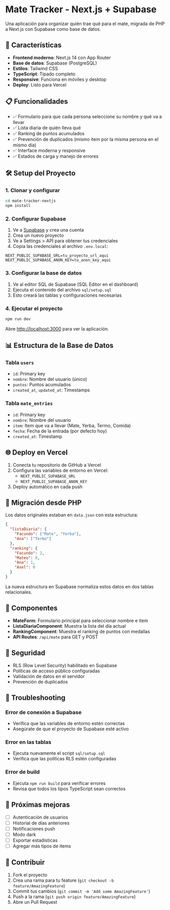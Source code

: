 # Mate Tracker - Next.js + Supabase

Una aplicación para organizar quién trae qué para el mate, migrada de PHP a Next.js con Supabase como base de datos.

## 🚀 Características

- **Frontend moderno**: Next.js 14 con App Router
- **Base de datos**: Supabase (PostgreSQL)
- **Estilos**: Tailwind CSS
- **TypeScript**: Tipado completo
- **Responsive**: Funciona en móviles y desktop
- **Deploy**: Listo para Vercel

## 📋 Funcionalidades

- ✅ Formulario para que cada persona seleccione su nombre y qué va a llevar
- ✅ Lista diaria de quién lleva qué
- ✅ Ranking de puntos acumulados
- ✅ Prevención de duplicados (mismo item por la misma persona en el mismo día)
- ✅ Interface moderna y responsive
- ✅ Estados de carga y manejo de errores

## 🛠️ Setup del Proyecto

### 1. Clonar y configurar

```bash
cd mate-tracker-nextjs
npm install
```

### 2. Configurar Supabase

1. Ve a [Supabase](https://supabase.com) y crea una cuenta
2. Crea un nuevo proyecto
3. Ve a Settings > API para obtener tus credenciales
4. Copia las credenciales al archivo `.env.local`:

```env
NEXT_PUBLIC_SUPABASE_URL=tu_proyecto_url_aqui
NEXT_PUBLIC_SUPABASE_ANON_KEY=tu_anon_key_aqui
```

### 3. Configurar la base de datos

1. Ve al editor SQL de Supabase (SQL Editor en el dashboard)
2. Ejecuta el contenido del archivo `sql/setup.sql`
3. Esto creará las tablas y configuraciones necesarias

### 4. Ejecutar el proyecto

```bash
npm run dev
```

Abre [http://localhost:3000](http://localhost:3000) para ver la aplicación.

## 📊 Estructura de la Base de Datos

### Tabla `users`

- `id`: Primary key
- `nombre`: Nombre del usuario (único)
- `puntos`: Puntos acumulados
- `created_at`, `updated_at`: Timestamps

### Tabla `mate_entries`

- `id`: Primary key
- `nombre`: Nombre del usuario
- `item`: Item que va a llevar (Mate, Yerba, Termo, Comida)
- `fecha`: Fecha de la entrada (por defecto hoy)
- `created_at`: Timestamp

## 🌐 Deploy en Vercel

1. Conecta tu repositorio de GitHub a Vercel
2. Configura las variables de entorno en Vercel:
   - `NEXT_PUBLIC_SUPABASE_URL`
   - `NEXT_PUBLIC_SUPABASE_ANON_KEY`
3. Deploy automático en cada push

## 🔄 Migración desde PHP

Los datos originales estaban en `data.json` con esta estructura:

```json
{
  "listaDiaria": {
    "Facundo": ["Mate", "Yerba"],
    "Ana": ["Termo"]
  },
  "ranking": {
    "Facundo": 2,
    "Mateo": 0,
    "Ana": 1,
    "Axel": 0
  }
}
```

La nueva estructura en Supabase normaliza estos datos en dos tablas relacionales.

## 🎨 Componentes

- **MateForm**: Formulario principal para seleccionar nombre e item
- **ListaDiariaComponent**: Muestra la lista del día actual
- **RankingComponent**: Muestra el ranking de puntos con medallas
- **API Routes**: `/api/mate` para GET y POST

## 🔐 Seguridad

- RLS (Row Level Security) habilitado en Supabase
- Políticas de acceso público configuradas
- Validación de datos en el servidor
- Prevención de duplicados

## 🐛 Troubleshooting

### Error de conexión a Supabase

- Verifica que las variables de entorno estén correctas
- Asegúrate de que el proyecto de Supabase esté activo

### Error en las tablas

- Ejecuta nuevamente el script `sql/setup.sql`
- Verifica que las políticas RLS estén configuradas

### Error de build

- Ejecuta `npm run build` para verificar errores
- Revisa que todos los tipos TypeScript sean correctos

## 📱 Próximas mejoras

- [ ] Autenticación de usuarios
- [ ] Historial de días anteriores
- [ ] Notificaciones push
- [ ] Modo dark
- [ ] Exportar estadísticas
- [ ] Agregar más tipos de items

## 🤝 Contribuir

1. Fork el proyecto
2. Crea una rama para tu feature (`git checkout -b feature/AmazingFeature`)
3. Commit tus cambios (`git commit -m 'Add some AmazingFeature'`)
4. Push a la rama (`git push origin feature/AmazingFeature`)
5. Abre un Pull Request
